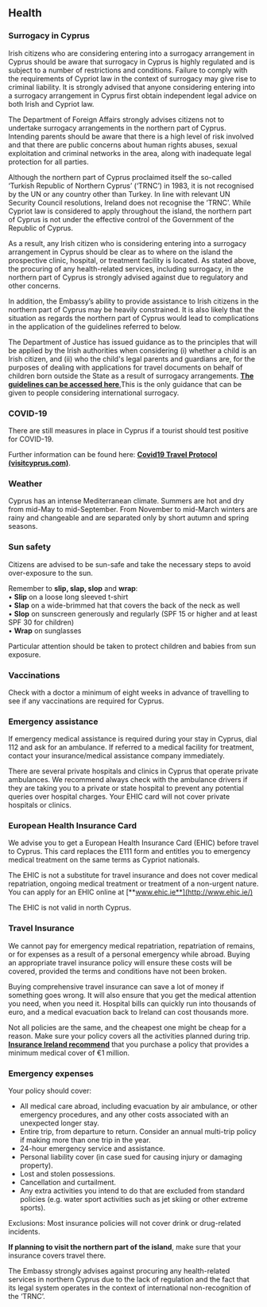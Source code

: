 ## Health

### **Surrogacy in Cyprus**

Irish citizens who are considering entering into a surrogacy arrangement in Cyprus should be aware that surrogacy in Cyprus is highly regulated and is subject to a number of restrictions and conditions. Failure to comply with the requirements of Cypriot law in the context of surrogacy may give rise to criminal liability. It is strongly advised that anyone considering entering into a surrogacy arrangement in Cyprus first obtain independent legal advice on both Irish and Cypriot law.

The Department of Foreign Affairs strongly advises citizens not to undertake surrogacy arrangements in the northern part of Cyprus. Intending parents should be aware that there is a high level of risk involved and that there are public concerns about human rights abuses, sexual exploitation and criminal networks in the area, along with inadequate legal protection for all parties.

Although the northern part of Cyprus proclaimed itself the so-called ‘Turkish Republic of Northern Cyprus’ (‘TRNC’) in 1983, it is not recognised by the UN or any country other than Turkey. In line with relevant UN Security Council resolutions, Ireland does not recognise the ‘TRNC’. While Cypriot law is considered to apply throughout the island, the northern part of Cyprus is not under the effective control of the Government of the Republic of Cyprus.

As a result, any Irish citizen who is considering entering into a surrogacy arrangement in Cyprus should be clear as to where on the island the prospective clinic, hospital, or treatment facility is located. As stated above, the procuring of any health-related services, including surrogacy, in the northern part of Cyprus is strongly advised against due to regulatory and other concerns.

In addition, the Embassy’s ability to provide assistance to Irish citizens in the northern part of Cyprus may be heavily constrained. It is also likely that the situation as regards the northern part of Cyprus would lead to complications in the application of the guidelines referred to below.

The Department of Justice has issued guidance as to the principles that will be applied by the Irish authorities when considering (i) whether a child is an Irish citizen, and (ii) who the child's legal parents and guardians are, for the purposes of dealing with applications for travel documents on behalf of children born outside the State as a result of surrogacy arrangements. [**The guidelines can be accessed here**.](/688/CITIZENSHIP-PARENTAGE-GUARDIANSHIP-AND-TRAVEL-DOCUMENT.pdf)This is the only guidance that can be given to people considering international surrogacy.

### **COVID-19**

There are still measures in place in Cyprus if a tourist should test positive for COVID-19.

Further information can be found here: [**Covid19 Travel Protocol (visitcyprus.com)**](https://www.visitcyprus.com/index.php/en/news/774-covid19-travel-protocol).

### **Weather**

Cyprus has an intense Mediterranean climate. Summers are hot and dry from mid-May to mid-September. From November to mid-March winters are rainy and changeable and are separated only by short autumn and spring seasons.

### **Sun safety**

Citizens are advised to be sun-safe and take the necessary steps to avoid over-exposure to the sun.

Remember to **slip, slap, slop** and **wrap**:  
• **Slip** on a loose long sleeved t-shirt  
• **Slap** on a wide-brimmed hat that covers the back of the neck as well  
• **Slop** on sunscreen generously and regularly (SPF 15 or higher and at least SPF 30 for children)  
• **Wrap** on sunglasses

Particular attention should be taken to protect children and babies from sun exposure.

### **Vaccinations**

Check with a doctor a minimum of eight weeks in advance of travelling to see if any vaccinations are required for Cyprus.

### **Emergency assistance**

If emergency medical assistance is required during your stay in Cyprus, dial 112 and ask for an ambulance. If referred to a medical facility for treatment, contact your insurance/medical assistance company immediately.

There are several private hospitals and clinics in Cyprus that operate private ambulances. We recommend always check with the ambulance drivers if they are taking you to a private or state hospital to prevent any potential queries over hospital charges. Your EHIC card will not cover private hospitals or clinics.

### **European Health Insurance Card**

We advise you to get a European Health Insurance Card (EHIC) before travel to Cyprus. This card replaces the E111 form and entitles you to emergency medical treatment on the same terms as Cypriot nationals.

The EHIC is not a substitute for travel insurance and does not cover medical repatriation, ongoing medical treatment or treatment of a non-urgent nature. You can apply for an EHIC online at [**www.ehic.ie**](http://www.ehic.ie/)

The EHIC is not valid in north Cyprus.

### **Travel Insurance**

We cannot pay for emergency medical repatriation, repatriation of remains, or for expenses as a result of a personal emergency while abroad. Buying an appropriate travel insurance policy will ensure these costs will be covered, provided the terms and conditions have not been broken.

Buying comprehensive travel insurance can save a lot of money if something goes wrong. It will also ensure that you get the medical attention you need, when you need it. Hospital bills can quickly run into thousands of euro, and a medical evacuation back to Ireland can cost thousands more.

Not all policies are the same, and the cheapest one might be cheap for a reason. Make sure your policy covers all the activities planned during trip. [**Insurance Ireland recommend**](http://www.insuranceireland.eu/consumer-information/general-non-life-insurance/travel) that you purchase a policy that provides a minimum medical cover of €1 million.

### **Emergency expenses**

Your policy should cover:

* All medical care abroad, including evacuation by air ambulance, or other emergency procedures, and any other costs associated with an unexpected longer stay.
* Entire trip, from departure to return. Consider an annual multi-trip policy if making more than one trip in the year.
* 24-hour emergency service and assistance.
* Personal liability cover (in case sued for causing injury or damaging property).
* Lost and stolen possessions.
* Cancellation and curtailment.
* Any extra activities you intend to do that are excluded from standard policies (e.g. water sport activities such as jet skiing or other extreme sports).

Exclusions: Most insurance policies will not cover drink or drug-related incidents.

**If planning to visit the northern part of the island**, make sure that your insurance covers travel there.

The Embassy strongly advises against procuring any health-related services in northern Cyprus due to the lack of regulation and the fact that its legal system operates in the context of international non-recognition of the ‘TRNC’.